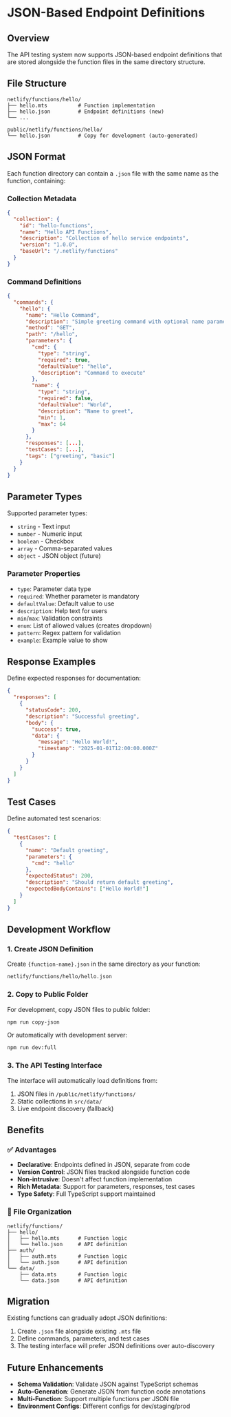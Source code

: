 # JSON-Based Endpoint Definitions

## Overview

The API testing system now supports JSON-based endpoint definitions that are stored alongside the function files in the same directory structure.

## File Structure

```
netlify/functions/hello/
├── hello.mts          # Function implementation
├── hello.json         # Endpoint definitions (new)
└── ...

public/netlify/functions/hello/
└── hello.json         # Copy for development (auto-generated)
```

## JSON Format

Each function directory can contain a `.json` file with the same name as the function, containing:

### Collection Metadata
```json
{
  "collection": {
    "id": "hello-functions",
    "name": "Hello API Functions",
    "description": "Collection of hello service endpoints",
    "version": "1.0.0",
    "baseUrl": "/.netlify/functions"
  }
}
```

### Command Definitions
```json
{
  "commands": {
    "hello": {
      "name": "Hello Command",
      "description": "Simple greeting command with optional name parameter",
      "method": "GET",
      "path": "/hello",
      "parameters": {
        "cmd": {
          "type": "string",
          "required": true,
          "defaultValue": "hello",
          "description": "Command to execute"
        },
        "name": {
          "type": "string",
          "required": false,
          "defaultValue": "World",
          "description": "Name to greet",
          "min": 1,
          "max": 64
        }
      },
      "responses": [...],
      "testCases": [...],
      "tags": ["greeting", "basic"]
    }
  }
}
```

## Parameter Types

Supported parameter types:
- `string` - Text input
- `number` - Numeric input  
- `boolean` - Checkbox
- `array` - Comma-separated values
- `object` - JSON object (future)

### Parameter Properties
- `type`: Parameter data type
- `required`: Whether parameter is mandatory
- `defaultValue`: Default value to use
- `description`: Help text for users
- `min`/`max`: Validation constraints
- `enum`: List of allowed values (creates dropdown)
- `pattern`: Regex pattern for validation
- `example`: Example value to show

## Response Examples

Define expected responses for documentation:

```json
{
  "responses": [
    {
      "statusCode": 200,
      "description": "Successful greeting",
      "body": {
        "success": true,
        "data": {
          "message": "Hello World!",
          "timestamp": "2025-01-01T12:00:00.000Z"
        }
      }
    }
  ]
}
```

## Test Cases

Define automated test scenarios:

```json
{
  "testCases": [
    {
      "name": "Default greeting",
      "parameters": {
        "cmd": "hello"
      },
      "expectedStatus": 200,
      "description": "Should return default greeting",
      "expectedBodyContains": ["Hello World!"]
    }
  ]
}
```

## Development Workflow

### 1. Create JSON Definition
Create `{function-name}.json` in the same directory as your function:

```bash
netlify/functions/hello/hello.json
```

### 2. Copy to Public Folder
For development, copy JSON files to public folder:

```bash
npm run copy-json
```

Or automatically with development server:

```bash
npm run dev:full
```

### 3. The API Testing Interface
The interface will automatically load definitions from:
1. JSON files in `/public/netlify/functions/`
2. Static collections in `src/data/`
3. Live endpoint discovery (fallback)

## Benefits

### ✅ Advantages
- **Declarative**: Endpoints defined in JSON, separate from code
- **Version Control**: JSON files tracked alongside function code
- **Non-intrusive**: Doesn't affect function implementation
- **Rich Metadata**: Support for parameters, responses, test cases
- **Type Safety**: Full TypeScript support maintained

### 📁 File Organization
```
netlify/functions/
├── hello/
│   ├── hello.mts      # Function logic
│   └── hello.json     # API definition
├── auth/
│   ├── auth.mts       # Function logic  
│   └── auth.json      # API definition
└── data/
    ├── data.mts       # Function logic
    └── data.json      # API definition
```

## Migration

Existing functions can gradually adopt JSON definitions:
1. Create `.json` file alongside existing `.mts` file
2. Define commands, parameters, and test cases
3. The testing interface will prefer JSON definitions over auto-discovery

## Future Enhancements

- **Schema Validation**: Validate JSON against TypeScript schemas
- **Auto-Generation**: Generate JSON from function code annotations
- **Multi-Function**: Support multiple functions per JSON file
- **Environment Configs**: Different configs for dev/staging/prod
